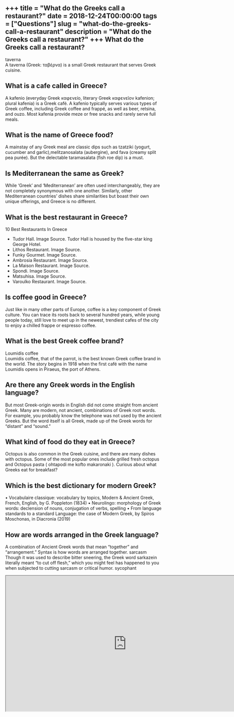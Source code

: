 +++
title = "What do the Greeks call a restaurant?"
date = 2018-12-24T00:00:00
tags = ["Questions"]
slug = "what-do-the-greeks-call-a-restaurant"
description = "What do the Greeks call a restaurant?"
+++
What do the Greeks call a restaurant?
-------------------------------------

taverna  
A taverna (Greek: ταβέρνα) is a small Greek restaurant that serves Greek cuisine.

What is a cafe called in Greece?
--------------------------------

A kafenio (everyday Greek καφενεíο, literary Greek καφενεῖον kafenion; plural kafenia) is a Greek café. A kafenio typically serves various types of Greek coffee, including Greek coffee and frappé, as well as beer, retsina, and ouzo. Most kafenia provide meze or free snacks and rarely serve full meals.

What is the name of Greece food?
--------------------------------

A mainstay of any Greek meal are classic dips such as tzatziki (yogurt, cucumber and garlic),melitzanosalata (aubergine), and fava (creamy split pea purée). But the delectable taramasalata (fish roe dip) is a must.

Is Mediterranean the same as Greek?
-----------------------------------

While ‘Greek’ and ‘Mediterranean’ are often used interchangeably, they are not completely synonymous with one another. Similarly, other Mediterranean countries’ dishes share similarities but boast their own unique offerings, and Greece is no different.

What is the best restaurant in Greece?
--------------------------------------

10 Best Restaurants In Greece

- Tudor Hall. Image Source. Tudor Hall is housed by the five-star king George Hotel.
- Lithos Restaurant. Image Source.
- Funky Gourmet. Image Source.
- Ambrosia Restaurant. Image Source.
- La Maison Restaurant. Image Source.
- Spondi. Image Source.
- Matsuhisa. Image Source.
- Varoulko Restaurant. Image Source.

Is coffee good in Greece?
-------------------------

Just like in many other parts of Europe, coffee is a key component of Greek culture. You can trace its roots back to several hundred years, while young people today, still love to meet up in the newest, trendiest cafes of the city to enjoy a chilled frappe or espresso coffee.

What is the best Greek coffee brand?
------------------------------------

Loumidis coffee  
Loumidis coffee, that of the parrot, is the best known Greek coffee brand in the world. The story begins in 1918 when the first café with the name Loumidis opens in Piraeus, the port of Athens.

Are there any Greek words in the English language?
--------------------------------------------------

But most Greek-origin words in English did not come straight from ancient Greek. Many are modern, not ancient, combinations of Greek root words. For example, you probably know the telephone was not used by the ancient Greeks. But the word itself is all Greek, made up of the Greek words for “distant” and “sound.”

What kind of food do they eat in Greece?
----------------------------------------

Octopus is also common in the Greek cuisine, and there are many dishes with octopus. Some of the most popular ones include grilled fresh octopus and Octopus pasta ( ohtapodi me kofto makaronaki ). Curious about what Greeks eat for breakfast?

Which is the best dictionary for modern Greek?
----------------------------------------------

• Vocabulaire classique: vocabulary by topics, Modern &amp; Ancient Greek, French, English, by G. Poppleton (1834) • Neurolingo: morphology of Greek words: declension of nouns, conjugation of verbs, spelling • From language standards to a standard Language: the case of Modern Greek, by Spiros Moschonas, in Diacronia (2019)

How are words arranged in the Greek language?
---------------------------------------------

A combination of Ancient Greek words that mean “together” and “arrangement.” Syntax is how words are arranged together. sarcasm Though it was used to describe bitter sneering, the Greek word sarkazein literally meant “to cut off flesh,” which you might feel has happened to you when subjected to cutting sarcasm or critical humor. sycophant

<iframe allow="accelerometer; autoplay; clipboard-write; encrypted-media; gyroscope; picture-in-picture" allowfullscreen="" class="__youtube_prefs__  epyt-is-override  no-lazyload" data-no-lazy="1" data-origheight="433" data-origwidth="770" data-skipgform_ajax_framebjll="" height="433" id="_ytid_53439" loading="lazy" src="https://www.youtube.com/embed/xmXaYYKxN04?enablejsapi=1&autoplay=0&cc_load_policy=0&cc_lang_pref=&iv_load_policy=1&loop=0&modestbranding=0&rel=1&fs=1&playsinline=0&autohide=2&theme=dark&color=red&controls=1&" title="YouTube player" width="770"></iframe>